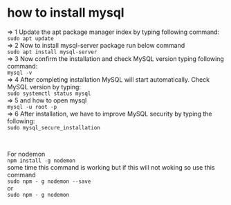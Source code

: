# how to install mysql

=> 1 Update the apt package manager index by typing following command: <br>
`sudo apt update` <br>
=> 2
Now to install mysql-server package run below command <br>
`sudo apt install mysql-server`<br>
=> 3
Now confirm the installation and check MySQL version typing following command: <br>
`mysql -v`<br>
=> 4
After completing installation MySQL will start automatically. Check MySQL version by typing: <br>
`sudo systemctl status mysql`<br>
=> 5
and how to open mysql <br>
`mysql -u root -p`<br>
=> 6
After installation, we have to improve MySQL security by typing the following: <br>
`sudo mysql_secure_installation` <br>

<br>

For nodemon <br>
`npm install -g nodemon`
<br>
some time this command is working but if this will not woking so use this command <br>
`sudo npm - g nodemon --save`<br>
or <br> 
`sudo npm - g nodemon`
